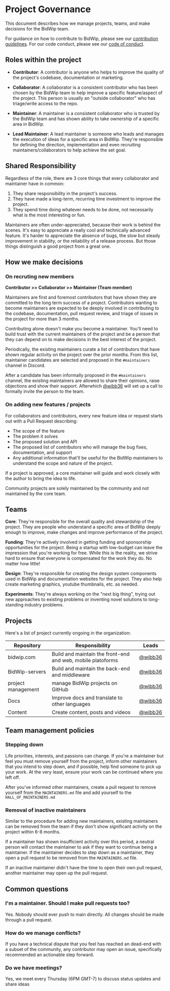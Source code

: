 # Project Governance

This document describes how we manage projects, teams, and make decisions for the BidWip team.

For guidance on how to contribute to BidWip, please see our [contribution guidelines](https://github.com/bidwip/.github/blob/main/CONTRIBUTING.md). For our code conduct, please see our [code of conduct](https://github.com/bidwip/.github/blob/main/CODE_OF_CONDUCT.md).

## Roles within the project

-   **Contributor**: A contributor is anyone who helps to improve the quality of
    the project's codebase, documentation or marketing.

-   **Collaborator**: A collaborator is a consistent contributor who has been
    chosen by the BidWip team to help improve a specific feature/aspect of the
    project. This person is usually an "outside collaborator" who has triage/write
    access to the repo.

-   **Maintainer**: A maintainer is a consistent collaborator who is trusted by
    the BidWip team and has shown ability to take ownership of a specific area
    in BidWip.

-   **Lead Maintainer**: A lead maintainer is someone who leads and manages the
    execution of ideas for a specific area in BidWip. They're responsible for
    defining the direction, implementation and even recruiting
    maintainers/collaborators to help achieve the set goal.

## Shared Responsibility

Regardless of the role, there are 3 core things that every collaborator and maintainer have in common:

1. They share responsibility in the project's success.
2. They have made a long-term, recurring time investment to improve the project.
3. They spend time doing whatever needs to be done, not necessarily what is the most interesting or fun.

Maintainers are often under-appreciated, because their work is behind the scenes. It's easy to appreciate a really cool and technically advanced feature. It's harder to appreciate the absence of bugs, the slow but steady improvement in stability, or the reliability of a release process. But those things distinguish a good project from a great one.

## How we make decisions

### On recruting new members

**Contributor >> Collaborator >> Maintainer (Team member)**

Maintainers are first and foremost contributors that have shown they are
committed to the long term success of a project. Contributors wanting to become
maintainers are expected to be deeply involved in contributing to the codebase,
documentation, pull request review, and triage of issues in the project for more
than 3 months.

Contributing alone doesn't make you become a maintainer. You'll need to build
trust with the current maintainers of the project and be a person that they can
depend on to make decisions in the best interest of the project.

Periodically, the existing maintainers curate a list of contributors that have
shown regular activity on the project over the prior months. From this list,
maintainer candidates are selected and proposed in the `#maintainers` channel in
Discord.

After a candidate has been informally proposed in the `#maintainers` channel,
the existing maintainers are allowed to share their opinions, raise objections
and show their support. Afterwhich [@wibb36](https://github.com/wibb36) will set up a call to formally
invite the person to the team.

### On adding new features / projects

For collaborators and contributors, every new feature idea or request starts out
with a Pull Request describing:

-   The scope of the feature
-   The problem it solves
-   The proposed solution and API
-   The proposed list of contributors who will manage the bug fixes,
    documentation, and support
-   Any additional information that'll be useful for the BidWip maintainers to
    understand the scope and nature of the project.

If a project is approved, a core maintainer will guide and work closely with the
author to bring the idea to life.

Community projects are solely maintained by the community and not maintained by
the core team.

## Teams

**Core**: They're responsible for the overall quality and stewardship of the
project. They are people who understand a specific area of BidWip deeply
enough to improve, make changes and improve performance of the project.

**Funding**: They're actively involved in getting funding and sponsorship
opportunities for the project. Being a startup with low-budget can leave the impression that
you're working for free. While this is the reality, we strive hard to ensure
that everyone is compensated for the work they do. No matter how little!

**Design**: They're responsible for creating the design system components used
in BidWip and documentation websites for the project. They also help create
marketing graphics, youtube thumbnails, etc. as needed.

**Experiments**: They're always working on the "next big thing", trying out new
approaches to existing problems or inventing novel solutions to long-standing
industry problems.

## Projects

Here's a list of project currently ongoing in the organization:

| Repository         | Responsibility                                              | Leads              |
| ------------------ | ----------------------------------------------------------- | ------------------ |
| bidwip.com        | Build and maintain the front-end and web, mobile platoforms | [@wibb36](https://github.com/wibb36)            |
| BidWip-servers    | Build and maintain the back-end and middleware              | [@wibb36](https://github.com/wibb36)            |
| project management | manage BidWip projects on GitHub                           | [@wibb36](https://github.com/wibb36) |
| Docs               | Improve docs and translate to other languages               | [@wibb36](https://github.com/wibb36)            |
| Content            | Create content, posts and videos                            | [@wibb36](https://github.com/wibb36)|

## Team management policies

### Stepping down

Life priorities, interests, and passions can change. If you're a maintainer but
feel you must remove yourself from the project, inform other maintainers that
you intend to step down, and if possible, help find someone to pick up your
work. At the very least, ensure your work can be continued where you left off.

After you've informed other maintainers, create a pull request to remove
yourself from the `MAINTAINERS.md` file and add yourself to the
`HALL_OF_MAINTAINERS.md`

### Removal of inactive maintainers

Similar to the procedure for adding new maintainers, existing maintainers can be
removed from the team if they don't show significant activity on the project
within 6-8 months.

If a maintainer has shown insufficient activity over this period, a neutral
person will contact the maintainer to ask if they want to continue being a
maintainer. If the maintainer decides to step down as a maintainer, they open a
pull request to be removed from the `MAINTAINERS.md` file.

If an inactive maintainer didn't have the time to open their own pull request,
another maintainer may open up the pull request.

## Common questions

### I'm a maintainer. Should I make pull requests too?

Yes. Nobody should ever push to main directly. All changes should be made
through a pull request.

### How do we manage conflicts?

If you have a technical dispute that you feel has reached an dead-end with a
subset of the community, any contributor may open an issue, specifically
recommended an actionable step forward.

### Do we have meetings?

Yes, we meet every Thursday (6PM GMT-7) to discuss status updates and share ideas